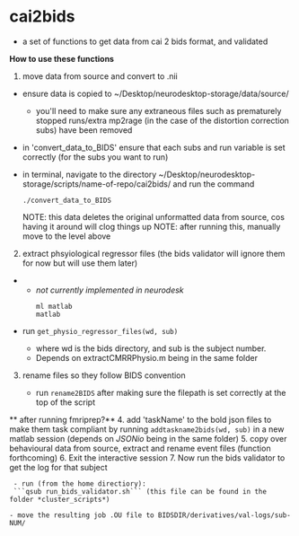 # cai2bids
- a set of functions to get data from cai 2 bids format, and validated

**How to use these functions**

1. move data from source and convert to .nii

- ensure data is copied to ~/Desktop/neurodesktop-storage/data/source/
    - you'll need to make sure any extraneous files such as prematurely stopped runs/extra mp2rage (in the case of the distortion correction subs) have been removed
- in 'convert_data_to_BIDS' ensure that each subs and run variable is set correctly (for the subs you want to run)
- in terminal, navigate to the directory ~/Desktop/neurodesktop-storage/scripts/name-of-repo/cai2bids/ and run the command
    
    ```./convert_data_to_BIDS```

    NOTE: this data deletes the original unformatted data from source, cos having it around will clog things up
    NOTE: after running this, manually move to the level above
    
2. extract phsyiological regressor files (the bids validator will ignore them for now but will use them later)

- * *not currently implemented in neurodesk*
    ```
	ml matlab
    matlab
	```
- run 
    ```get_physio_regressor_files(wd, sub)```
    
  -  where wd is the bids directory, and sub is the subject number. 
  -  Depends on extractCMRRPhysio.m being in the same folder
    
3. rename files so they follow BIDS convention
    
    - run ```rename2BIDS``` after making sure the filepath is set correctly at the top of the script

** after running fmriprep?**
4. add 'taskName' to the bold json files to make them task compliant by running ```addtaskname2bids(wd, sub)``` in a new matlab session (depends on *JSONio* being in the same folder)
5. copy over behavioural data from source, extract and rename event files (function forthcoming)
6. Exit the interactive session
7. Now run the bids validator to get the log for that subject
    
     - run (from the home directiory):
     ```qsub run_bids_validator.sh``` (this file can be found in the folder *cluster_scripts*)
    
    - move the resulting job .OU file to BIDSDIR/derivatives/val-logs/sub-NUM/